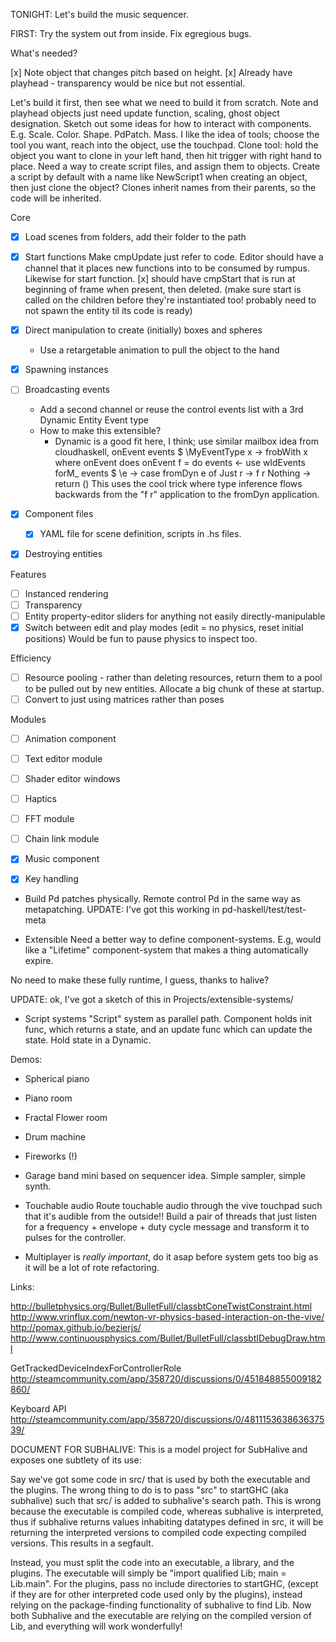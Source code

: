 TONIGHT:
Let's build the music sequencer.

FIRST: Try the system out from inside. Fix egregious bugs.


What's needed?

[x] Note object that changes pitch based on height.
[x] Already have playhead - transparency would be nice but not essential.


Let's build it first, then see what we need to build it from scratch.
Note and playhead objects just need update function, scaling, ghost object designation.
Sketch out some ideas for how to interact with components.
E.g. Scale. Color. Shape. PdPatch. Mass.
    I like the idea of tools; choose the tool you want, reach into the object, use the touchpad.
    Clone tool: hold the object you want to clone in your left hand, then hit trigger with right hand to place.
Need a way to create script files, and assign them to objects.
Create a script by default with a name like NewScript1 when creating an object, then just clone the object?
    Clones inherit names from their parents, so the code will be inherited.

Core
- [x] Load scenes from folders, add their folder to the path

- [x] Start functions
    Make cmpUpdate just refer to code.
    Editor should have a channel that it places new functions into to be consumed by rumpus.
    Likewise for start function.
    [x] should have cmpStart that is run at beginning of frame when present, then deleted.
        (make sure start is called on the children before they're instantiated too!
        probably need to not spawn the entity til its code is ready)

- [x] Direct manipulation to create (initially) boxes and spheres
    - Use a retargetable animation to pull the object to the hand
- [x] Spawning instances
- [ ] Broadcasting events
    - Add a second channel or reuse the control events list with a 3rd Dynamic Entity Event type
    - How to make this extensible?
        - Dynamic is a good fit here, I think;
            use similar mailbox idea from cloudhaskell,
            onEvent events $ \MyEventType x -> frobWith x
            where onEvent does
            onEvent f = do
                events <- use wldEvents
                forM_ events $ \e ->
                    case fromDyn e of
                        Just r  -> f r
                        Nothing -> return ()
            This uses the cool trick where type inference flows backwards from the "f r" application
            to the fromDyn application.
- [x] Component files
    - [x] YAML file for scene definition, scripts in .hs files.
- [x] Destroying entities

Features
- [ ] Instanced rendering
- [ ] Transparency
- [ ] Entity property-editor sliders for anything not easily directly-manipulable
- [x] Switch between edit and play modes (edit = no physics, reset initial positions)
        Would be fun to pause physics to inspect too.

Efficiency
- [ ] Resource pooling - rather than deleting resources, return them to a pool to be pulled out by new entities.
        Allocate a big chunk of these at startup.
- [ ] Convert to just using matrices rather than poses

Modules
- [ ] Animation component
- [ ] Text editor module
- [ ] Shader editor windows
- [ ] Haptics
- [ ] FFT module
- [ ] Chain link module

- [x] Music component
- [x] Key handling


- Build Pd patches physically. Remote control Pd in the same way as metapatching.
    UPDATE: I've got this working in pd-haskell/test/test-meta

- Extensible 
Need a better way to define component-systems.
E.g, would like a "Lifetime" component-system that makes a thing automatically expire.

No need to make these fully runtime, I guess, thanks to halive?

UPDATE: ok, I've got a sketch of this in Projects/extensible-systems/

- Script systems
"Script" system as parallel path. Component holds init func, which returns a state, and an update func which can update the state. Hold state in a Dynamic.


Demos:
- Spherical piano
- Piano room
- Fractal Flower room
- Drum machine
- Fireworks (!)

- Garage band mini based on sequencer idea. Simple sampler, simple synth.

- Touchable audio
    Route touchable audio through the vive touchpad such that it's audible from the outside!!
    Build a pair of threads that just listen for a frequency + envelope + duty cycle message and transform it to pulses for the controller.

- Multiplayer is *really important*, do it asap before system gets too big as it will be a lot of rote refactoring.


Links:

http://bulletphysics.org/Bullet/BulletFull/classbtConeTwistConstraint.html
http://www.vrinflux.com/newton-vr-physics-based-interaction-on-the-vive/
http://pomax.github.io/bezierjs/
http://www.continuousphysics.com/Bullet/BulletFull/classbtIDebugDraw.html


GetTrackedDeviceIndexForControllerRole
http://steamcommunity.com/app/358720/discussions/0/451848855009182860/


Keyboard API
http://steamcommunity.com/app/358720/discussions/0/481115363863637539/


DOCUMENT FOR SUBHALIVE:
This is a model project for SubHalive and exposes one subtlety of its use:

Say we've got some code in src/ that is used by both the executable and the
plugins. The wrong thing to do is to pass "src" to startGHC (aka subhalive)
such that src/ is added to subhalive's search path. This is wrong 
because the executable is compiled code, whereas subhalive is interpreted,
thus if subhalive returns values inhabiting datatypes defined in src,
it will be returning the interpreted versions to compiled code 
expecting compiled versions. This results in a segfault.

Instead, you must split the code into an executable, a library, and the plugins.
The executable will simply be "import qualified Lib; main = Lib.main". 
For the plugins, pass no include directories to startGHC,
(except if they are for other interpreted code used only by the plugins),
instead relying on the package-finding functionality of subhalive to find Lib. 
Now both Subhalive and the executable are relying on the compiled version 
of Lib, and everything will work wonderfully!


